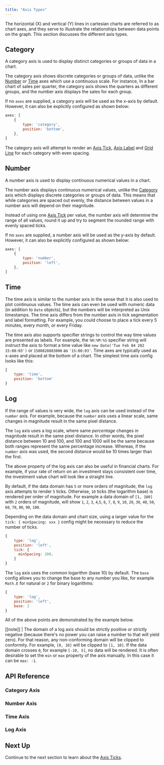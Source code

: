 ```yaml
---
title: "Axis Types"
---
```

The horizontal (X) and vertical (Y) lines in cartesian charts are referred to as chart axes, and they serve to illustrate
the relationships between data points on the graph. This section discusses the different axis types.

## Category

A category axis is used to display distinct categories or groups of data in a chart.

The category axis shows discrete categories or groups of data, unlike the [Number](/charts-axes-types/#number) or
[Time](/charts-axes-types/#time) axes which use a continuous scale. For instance, In a bar chart of sales per quarter, the
category axis shows the quarters as different groups, and the number axis displays the sales for each group.

If no `axes` are supplied, a category axis will be used as the x-axis by default. However, it can also
be explicitly configured as shown below:

```js
axes: [
    {
        type: 'category',
        position: 'bottom',
    },
]
```

The category axis will attempt to render an [Axis Tick](/charts-axes-ticks/), [Axis Label](/charts-axis-labels/) and
[Grid Line](/charts-axis-grid-lines/) for each category with even spacing.

## Number

A number axis is used to display continuous numerical values in a chart.

The number axis displays continuous numerical values, unlike the [Category](/charts-axes-types/#category) axis which displays
discrete categories or groups of data. This means that while categories are spaced out evenly, the distance between values
in a number axis will depend on their magnitude.

Instead of using one [Axis Tick](/charts-axes-ticks/) per value, the number axis will determine the range of all values,
round it up and try to segment the rounded range with evenly spaced ticks.

If no `axes` are supplied, a number axis will be used as the y-axis by default. However, it can also be explicitly
configured as shown below:

```js
axes: [
    {
        type: 'number',
        position: 'left',
    },
]
```

## Time

The time axis is similar to the number axis in the sense that it is also used to plot continuous values. The time axis can even be used with numeric data (in addition to `Date` objects), but the numbers will be interpreted as Unix timestamps. The time axis differs from the number axis in tick segmentation and label formatting. For example, you could choose to place a tick every 5 minutes, every month, or every Friday.

The time axis also supports specifier strings to control the way time values are presented as labels. For example, the `%H:%M:%S` specifier string will instruct the axis to format a time value like `new Date('Tue Feb 04 202 15:08:03')` or `1580828883000` as `'15:08:03'`. Time axes are typically used as x-axes and placed at the bottom of a chart. The simplest time axis config looks like this:

```js
{
    type: 'time',
    position: 'bottom'
}
```

## Log

If the range of values is very wide, the `log` axis can be used instead of the `number` axis.
For example, because the `number` axis uses a linear scale, same changes in magnitude result in the
same pixel distance.

The `log` axis uses a log scale, where same _percentage_ changes in magnitude result in the same pixel distance.
In other words, the pixel distance between 10 and 100, and 100 and 1000 will be the same because both ranges
represent the same percentage increase. Whereas, if the `number` axis was used, the second distance would be
10 times larger than the first.

The above property of the log axis can also be useful in financial charts. For example, if your rate of
return on an investment stays consistent over time, the investment value chart will look like a straight line.

By default, if the data domain has `5` or more orders of magnitude, the `log` axis attempts to render `5` ticks. Otherwise, `10` ticks (the logarithm base) is rendered per order of magnitude. For example a data domain of `[1, 100]` with `2` orders of magnitude, will show `1`, `2`, `3`, `4`,`5`, `6`, `7`, `8`, `9`, `10`, `20`, `30`, `40`, `50`, `60`, `70`, `80`, `90`, `100`.

Depending on the data domain and chart size, using a larger value for the `tick: { minSpacing: xxx }` config might be necessary to reduce the number of ticks.

```js
{
    type: 'log',
    position: 'left',
    tick: {
      minSpacing: 200,
    }
}
```

The `log` axis uses the common logarithm (base 10) by default. The `base` config allows
you to change the base to any number you like, for example `Math.E` for natural or `2` for binary logarithms:

```js
{
    type: 'log',
    position: 'left',
    base: 2
}
```

<interface-documentation interfaceName='AgLogAxisOptions' overridesrc="charts-api/api.json" config='{ "showSnippets": false, "lookupRoot": "charts-api" }' exclude='["position", "title", "line", "label", "gridStyle", "keys"]'></interface-documentation>

All of the above points are demonstrated by the example below.

<chart-example title='Log Axis' name='number-vs-log' type='generated'></chart-example>

[[note]]
| The domain of a log axis should be strictly positive or strictly negative (because there's no power you can raise a number to that will yield zero). For that reason, any non-conforming domain will be clipped to conformity. For example, `[0, 10]` will be clipped to  `[1, 10]`. If the data domain crosses `0`, for example `[-10, 5]`, no data will be rendered. It is often desirable to set the `min` or `max` property of the axis manually. In this case it can be `max: -1`.

## API Reference

### Category Axis
<interface-documentation interfaceName='AgCategoryAxisOptions' overridesrc="charts-api/api.json" exclude='["keys"]' config='{ "description": "", "showSnippets": false, "lookupRoot": "charts-api" }'></interface-documentation>

### Number Axis
<interface-documentation interfaceName='AgNumberAxisOptions' overridesrc="charts-api/api.json" exclude='["keys"]' config='{ "description": "", "showSnippets": false, "lookupRoot": "charts-api" }'></interface-documentation>

### Time Axis
<interface-documentation interfaceName='AgTimeAxisOptions' overridesrc="charts-api/api.json" exclude='["keys"]' config='{ "description": "", "showSnippets": false, "lookupRoot": "charts-api" }'></interface-documentation>

### Log Axis
<interface-documentation interfaceName='AgLogAxisOptions' overridesrc="charts-api/api.json" exclude='["keys"]' config='{ "description": "", "showSnippets": false, "lookupRoot": "charts-api" }'></interface-documentation>

## Next Up

Continue to the next section to learn about the [Axis Ticks](/charts-axes-ticks/).